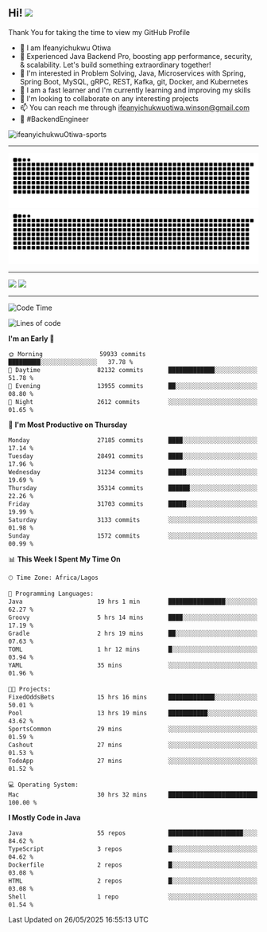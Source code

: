 <!-- BLOG-POST-LIST:START --><!-- BLOG-POST-LIST:END -->

## Hi! <img src="https://media.giphy.com/media/hvRJCLFzcasrR4ia7z/giphy.gif" width="4%"> 

Thank You for taking the time to view my GitHub Profile

- 👋 I am Ifeanyichukwu Otiwa
- 🚀 Experienced Java Backend Pro, boosting app performance, security, & scalability. Let's build something extraordinary together!
- 👀 I'm interested in Problem Solving, Java, Microservices with Spring, Spring Boot, MySQL, gRPC, REST, Kafka, git, Docker, and Kubernetes
- 🌱 I am a fast learner and I'm currently learning and improving my skills
- 💞️ I'm looking to collaborate on any interesting projects
- 📫 You can reach me through ifeanyichukwuotiwa.winson@gmail.com
- 🚀 #BackendEngineer

<p align="left" marginTop="10px"> <img src="https://komarev.com/ghpvc/?username=ifeanyichukwuOtiwa-sports&label=Profile%20views&color=0e75b6&style=for-the-badge" alt="ifeanyichukwuOtiwa-sports" /> </p>

***

<!--🐍📈SNAKEGRAPH / 🌐WEBSITE: https://github.com/Platane/snk -->
![github contribution grid snake animation](https://raw.githubusercontent.com/ifeanyichukwuOtiwa-sports/ifeanyichukwuOtiwa-sports/output/github-contribution-grid-snake-dark.svg#gh-dark-mode-only)![github contribution grid snake animation](https://raw.githubusercontent.com/ifeanyichukwuOtiwa-sports/ifeanyichukwuOtiwa-sports/output/github-contribution-grid-snake.svg#gh-light-mode-only)

***

<p float="left">
  <img float="left" src="https://github-readme-stats.vercel.app/api?username=ifeanyichukwuOtiwa-sports&count_private=true&include_all_commits=true&theme=react&show_icons=true" />
  <img float="right" src="https://github-readme-stats.vercel.app/api/top-langs/?username=ifeanyichukwuOtiwa-sports&layout=compact&show_icons=true&theme=react" /> 
</p>

***



<!--START_SECTION:waka-->
![Code Time](http://img.shields.io/badge/Code%20Time-3%2C738%20hrs%2019%20mins-blue)

![Lines of code](https://img.shields.io/badge/From%20Hello%20World%20I%27ve%20Written-47.9%20million%20lines%20of%20code-blue)

**I'm an Early 🐤** 

```text
🌞 Morning                59933 commits       █████████░░░░░░░░░░░░░░░░   37.78 % 
🌆 Daytime                82132 commits       █████████████░░░░░░░░░░░░   51.78 % 
🌃 Evening                13955 commits       ██░░░░░░░░░░░░░░░░░░░░░░░   08.80 % 
🌙 Night                  2612 commits        ░░░░░░░░░░░░░░░░░░░░░░░░░   01.65 % 
```
📅 **I'm Most Productive on Thursday** 

```text
Monday                   27185 commits       ████░░░░░░░░░░░░░░░░░░░░░   17.14 % 
Tuesday                  28491 commits       ████░░░░░░░░░░░░░░░░░░░░░   17.96 % 
Wednesday                31234 commits       █████░░░░░░░░░░░░░░░░░░░░   19.69 % 
Thursday                 35314 commits       ██████░░░░░░░░░░░░░░░░░░░   22.26 % 
Friday                   31703 commits       █████░░░░░░░░░░░░░░░░░░░░   19.99 % 
Saturday                 3133 commits        ░░░░░░░░░░░░░░░░░░░░░░░░░   01.98 % 
Sunday                   1572 commits        ░░░░░░░░░░░░░░░░░░░░░░░░░   00.99 % 
```


📊 **This Week I Spent My Time On** 

```text
🕑︎ Time Zone: Africa/Lagos

💬 Programming Languages: 
Java                     19 hrs 1 min        ████████████████░░░░░░░░░   62.27 % 
Groovy                   5 hrs 14 mins       ████░░░░░░░░░░░░░░░░░░░░░   17.19 % 
Gradle                   2 hrs 19 mins       ██░░░░░░░░░░░░░░░░░░░░░░░   07.63 % 
TOML                     1 hr 12 mins        █░░░░░░░░░░░░░░░░░░░░░░░░   03.94 % 
YAML                     35 mins             ░░░░░░░░░░░░░░░░░░░░░░░░░   01.96 % 

🐱‍💻 Projects: 
FixedOddsBets            15 hrs 16 mins      █████████████░░░░░░░░░░░░   50.01 % 
Pool                     13 hrs 19 mins      ███████████░░░░░░░░░░░░░░   43.62 % 
SportsCommon             29 mins             ░░░░░░░░░░░░░░░░░░░░░░░░░   01.59 % 
Cashout                  27 mins             ░░░░░░░░░░░░░░░░░░░░░░░░░   01.53 % 
TodoApp                  27 mins             ░░░░░░░░░░░░░░░░░░░░░░░░░   01.52 % 

💻 Operating System: 
Mac                      30 hrs 32 mins      █████████████████████████   100.00 % 
```

**I Mostly Code in Java** 

```text
Java                     55 repos            █████████████████████░░░░   84.62 % 
TypeScript               3 repos             █░░░░░░░░░░░░░░░░░░░░░░░░   04.62 % 
Dockerfile               2 repos             █░░░░░░░░░░░░░░░░░░░░░░░░   03.08 % 
HTML                     2 repos             █░░░░░░░░░░░░░░░░░░░░░░░░   03.08 % 
Shell                    1 repo              ░░░░░░░░░░░░░░░░░░░░░░░░░   01.54 % 
```




 Last Updated on 26/05/2025 16:55:13 UTC
<!--END_SECTION:waka-->

<!--
<p align="center">
![trophy](https://github-profile-trophy.vercel.app/?username=ifeanyichukwuOtiwa-sports&theme=onedark) (https://github.com/ryo-ma/github-profile-trophy)
</p>
-->

<!---
ifeanyi-otiwa/ifeanyi-otiwa is a ✨ special ✨ repository because its `README.md` (this file) appears on your GitHub profile.
You can click the Preview link to take a look at your changes.
--->
